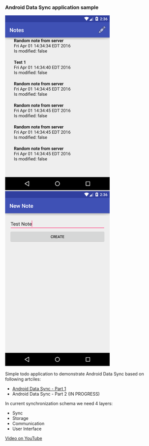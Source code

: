 ### Android Data Sync application sample

<img src="art/screenshot1.png" width="340" />
<img src="art/screenshot2.png" width="340" />

Simple todo application to demonstrate Android Data Sync based on following artciles:

- [Android Data Sync - Part 1](http://www.dmytrodanylyk.com/android-data-sync-part-1/)
- Android Data Sync - Part 2 (IN PROGRESS)

In current synchronization schema we need 4 layers:

- Sync
- Storage
- Communication
- User Interface

[Video on YouTube](https://youtu.be/8u05NldhqGU)
